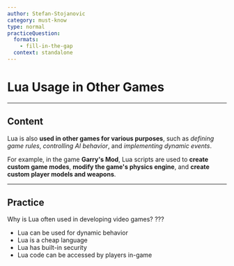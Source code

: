 ```yaml
---
author: Stefan-Stojanovic
category: must-know
type: normal
practiceQuestion:
  formats:
    - fill-in-the-gap
  context: standalone
---
```


# Lua Usage in Other Games

---
## Content

Lua is also **used in other games for various purposes**, such as *defining game rules*, *controlling AI behavior*, and *implementing dynamic events*. 

For example, in the game **Garry's Mod**, Lua scripts are used to **create custom game modes**, **modify the game's physics engine**, and **create custom player models and weapons**. 

--- 

## Practice

Why is Lua often used in developing video games? ???

- Lua can be used for dynamic behavior
- Lua is a cheap language
- Lua has built-in security
- Lua code can be accessed by players in-game